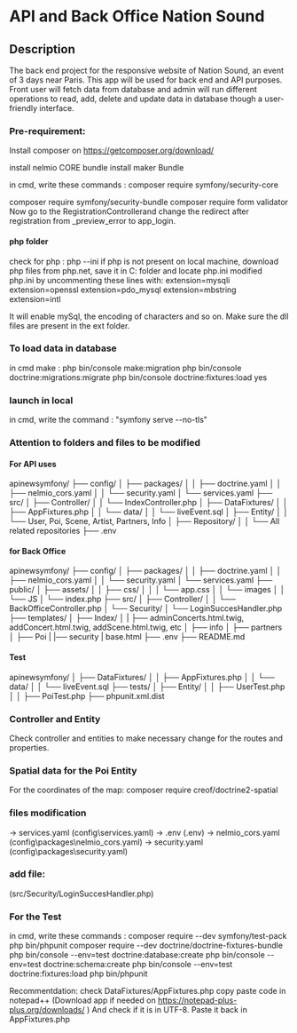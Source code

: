 # API and Back Office Nation Sound # 

## Description
The back end project for the responsive website of Nation Sound, an event of 3 days near Paris.
This app will be used for back end and API purposes. Front user will fetch data from database and admin will run different operations to 
read, add, delete and update data in database though a user-friendly interface.

### Pre-requirement:
Install composer on https://getcomposer.org/download/

install nelmio CORE bundle
install maker Bundle

in cmd, write these commands :
composer require symfony/security-core

composer require symfony/security-bundle
composer require form validator
Now go to the RegistrationControllerand change the redirect after registration from _preview_error to app_login.

#### php folder
check for php :
php --ini
if php is not present on local machine, download php files from php.net, save it in C: folder and locate php.ini
modified php.ini by uncommenting these lines with:
extension=mysqli
extension=openssl
extension=pdo_mysql
extension=mbstring
extension=intl

It will enable mySql, the encoding of characters and so on. Make sure the dll files are present in the ext folder.

### To load data in database
in cmd make :
php bin/console make:migration
php bin/console doctrine:migrations:migrate
php bin/console doctrine:fixtures:load
yes

### launch in local
in cmd, write the command :
"symfony serve --no-tls"
### Attention to folders and files to be modified

#### For API uses
apinewsymfony/
├── config/
│   ├── packages/
│   │   ├── doctrine.yaml
│   │   ├── nelmio_cors.yaml
│   │   └── security.yaml
│   └── services.yaml
├── src/
│   ├── Controller/
│   │   └── IndexController.php
│   ├── DataFixtures/
│   │   ├── AppFixtures.php
│   │   └── data/
│   │       └── liveEvent.sql
│   ├── Entity/
│   │   └── User, Poi, Scene, Artist, Partners, Info
│   ├── Repository/
│   │   └── All related repositories
├── .env

#### for Back Office 
apinewsymfony/
├── config/
│   ├── packages/
│   │   ├── doctrine.yaml
│   │   ├── nelmio_cors.yaml
│   │   └── security.yaml
│   └── services.yaml
├── public/
│   ├── assets/
│   │   ├── css/
│   │   │   └── app.css
│   │   └── images
│   │   └── JS
│   └── index.php
├── src/
│   ├── Controller/
│   │   └── BackOfficeController.php 
│   └── Security/
│       └── LoginSuccesHandler.php
├── templates/
│   ├── Index/
│   |   ├── adminConcerts.html.twig, addConcert.html.twig, addScene.html.twig, etc
│   ├── info
│   ├── partners
│   ├── Poi
|   |── security
|   base.html
├── .env
├── README.md

#### Test

apinewsymfony/
│   ├── DataFixtures/
│   │   ├── AppFixtures.php
│   │   └── data/
│   │       └── liveEvent.sql
├── tests/
│   ├── Entity/
│   │   ├── UserTest.php
│   │   ├── PoiTest.php
├── phpunit.xml.dist

### Controller and Entity
Check controller and entities to make necessary change for the routes and properties.

### Spatial data for the Poi Entity

For the coordinates of the map:
composer require creof/doctrine2-spatial


### files modification
-> services.yaml (config\services.yaml)
-> .env (.env)
-> nelmio_cors.yaml (config\packages\nelmio_cors.yaml)
-> security.yaml (config\packages\security.yaml)

### add file:
(src/Security/LoginSuccesHandler.php) 

### For the Test
in cmd, write these commands :
composer require --dev symfony/test-pack
php bin/phpunit
composer require --dev doctrine/doctrine-fixtures-bundle
php bin/console --env=test doctrine:database:create
php bin/console --env=test doctrine:schema:create
php bin/console --env=test doctrine:fixtures:load
php bin/phpunit

Recommentdation: check DataFixtures/AppFixtures.php
copy paste code in notepad++ (Download app if needed on https://notepad-plus-plus.org/downloads/ )
And check if it is in UTF-8. Paste it back in AppFixtures.php






